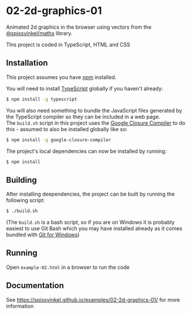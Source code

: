# 02-2d-graphics-01

Animated 2d graphics in the browser using vectors from the
[@spissvinkel/maths](https://github.com/spissvinkel/maths-js) library.

This project is coded in TypeScript, HTML and CSS


## Installation

This project assumes you have [npm](https://www.npmjs.com/get-npm) installed.

You will need to install [TypeScript](https://github.com/Microsoft/TypeScript) globally if you haven't already:

```bash
$ npm install -g typescript
```

You will also need something to bundle the JavaScript files generated by the TypeScript compiler so they can be
included in a web page.\
The `build.sh` script in this project uses the [Google Closure Compiler](https://github.com/google/closure-compiler) to
do this - assumed to also be installed globally like so:

```bash
$ npm install -g google-closure-compiler
```

The project's local dependencies can now be installed by running:

```bash
$ npm install
```


## Building

After installing deependencies, the project can be built by running the following script:

```bash
$ ./build.sh
```

(The `build.sh` is a bash script, so if you are on Windows it is probably easiest to use Git Bash which you may have
installed already as it comes bundled with [Git for Windows](https://git-scm.com/downloads))


## Running

Open `example-02.html` in a browser to run the code


## Documentation

See <https://spissvinkel.github.io/examples/02-2d-graphics-01/> for more information
